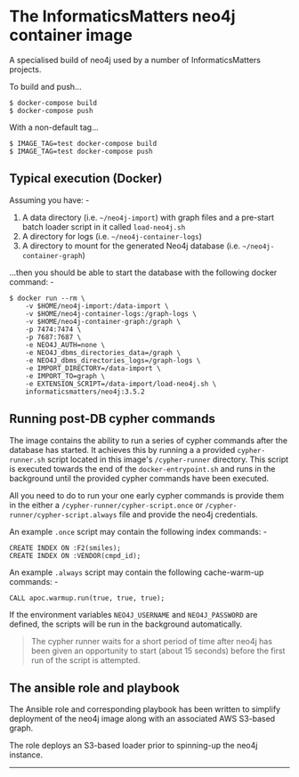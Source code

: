 # The InformaticsMatters neo4j container image
A specialised build of neo4j used by a number of InformaticsMatters projects.

To build and push...

    $ docker-compose build
    $ docker-compose push

With a non-default tag...

    $ IMAGE_TAG=test docker-compose build
    $ IMAGE_TAG=test docker-compose push

## Typical execution (Docker)
Assuming you have: -

1.  A data directory (i.e. `~/neo4j-import`) with graph files and a pre-start
    batch loader script in it called `load-neo4j.sh`
1.  A directory for logs (i.e. `~/neo4j-container-logs`)
1.  A directory to mount for the generated Neo4j database
    (i.e. `~/neo4j-container-graph`)

...then you should be able to start the database
with the following docker command: -

    $ docker run --rm \
        -v $HOME/neo4j-import:/data-import \
        -v $HOME/neo4j-container-logs:/graph-logs \
        -v $HOME/neo4j-container-graph:/graph \
        -p 7474:7474 \
        -p 7687:7687 \
        -e NEO4J_AUTH=none \
        -e NEO4J_dbms_directories_data=/graph \
        -e NEO4J_dbms_directories_logs=/graph-logs \
        -e IMPORT_DIRECTORY=/data-import \
        -e IMPORT_TO=graph \
        -e EXTENSION_SCRIPT=/data-import/load-neo4j.sh \
        informaticsmatters/neo4j:3.5.2

## Running post-DB cypher commands
The image contains the ability to run a series of cypher commands
after the database has started. It achieves this by running a a provided
`cypher-runner.sh` script located in this image's `/cypher-runner` directory.
This script is executed towards the end of the `docker-entrypoint.sh`
and runs in the background until the provided cypher commands have been
executed.

All you need to do to run your one early cypher commands
is provide them in the either a `/cypher-runner/cypher-script.once`
or `/cypher-runner/cypher-script.always` file and provide
the neo4j credentials.

An example `.once` script may contain the following index commands: -

    CREATE INDEX ON :F2(smiles);
    CREATE INDEX ON :VENDOR(cmpd_id);
    
An example `.always` script may contain the following cache-warm-up commands: -

    CALL apoc.warmup.run(true, true, true);

If the environment variables `NEO4J_USERNAME` and `NEO4J_PASSWORD` are defined,
the scripts will be run in the background automatically.

>   The cypher runner waits for a short period of time after neo4j has been
    given an opportunity to start (about 15 seconds) before the first run of
    the script is attempted.

## The ansible role and playbook
The Ansible role and corresponding playbook has been written to simplify
deployment of the neo4j image along with an associated AWS S3-based graph.

The role deploys an S3-based loader prior to spinning-up the neo4j instance. 

---
